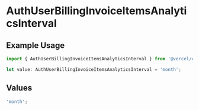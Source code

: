 # AuthUserBillingInvoiceItemsAnalyticsInterval

## Example Usage

```typescript
import { AuthUserBillingInvoiceItemsAnalyticsInterval } from '@vercel/client/models/components';

let value: AuthUserBillingInvoiceItemsAnalyticsInterval = 'month';
```

## Values

```typescript
'month';
```
